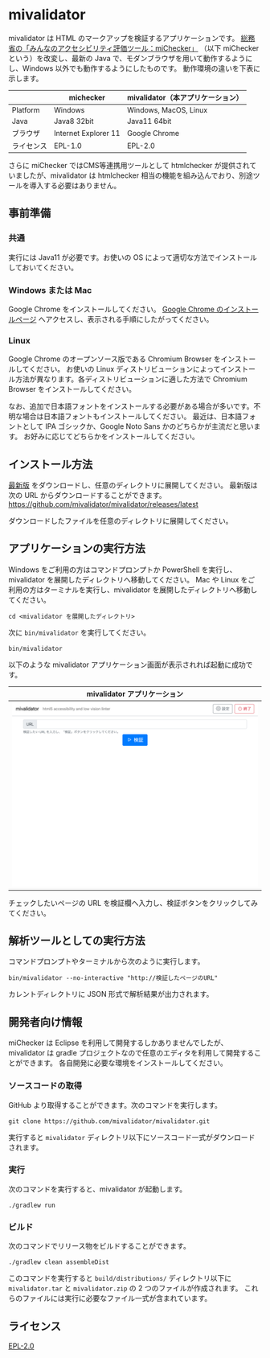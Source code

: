 # mivalidator

mivalidator は HTML のマークアップを検証するアプリケーションです。
[総務省の「みんなのアクセシビリティ評価ツール：miChecker」](https://www.soumu.go.jp/main_sosiki/joho_tsusin/b_free/michecker.html)
（以下 miChecker という）を改変し、最新の Java で、モダンブラウザを用いて動作するようにし、Windows 以外でも動作するようにしたものです。
動作環境の違いを下表に示します。

|          | michecker             | mivalidator（本アプリケーション） |
|----------|-----------------------|----------|
| Platform | Windows               | Windows, MacOS, Linux |
| Java     | Java8 32bit           | Java11 64bit |
| ブラウザ   | Internet Explorer 11 | Google Chrome |
| ライセンス | EPL-1.0               | EPL-2.0 |

さらに miChecker ではCMS等連携用ツールとして htmlchecker が提供されていましたが、mivalidator は htmlchecker 相当の機能を組み込んでおり、別途ツールを導入する必要はありません。

## 事前準備

### 共通

実行には Java11 が必要です。お使いの OS によって適切な方法でインストールしておいてください。

### Windows または Mac

Google Chrome をインストールしてください。
[Google Chrome のインストールページ](https://www.google.com/chrome/) へアクセスし、表示される手順にしたがってください。

### Linux

Google Chrome のオープンソース版である Chromium Browser をインストールしてください。
お使いの Linux ディストリビューションによってインストール方法が異なります。各ディストリビューションに適した方法で Chromium Browser をインストールしてください。

なお、追加で日本語フォントをインストールする必要がある場合が多いです。不明な場合は日本語フォントもインストールしてください。
最近は、日本語フォントとして IPA ゴシックか、Google Noto Sans かのどちらかが主流だと思います。
お好みに応じてどちらかをインストールしてください。

## インストール方法

[最新版](https://github.com/mivalidator/mivalidator/releases/latest) をダウンロードし、任意のディレクトリに展開してください。
最新版は次の URL からダウンロードすることができます。
<https://github.com/mivalidator/mivalidator/releases/latest>

ダウンロードしたファイルを任意のディレクトリに展開してください。

## アプリケーションの実行方法

Windows をご利用の方はコマンドプロンプトか PowerShell を実行し、mivalidator を展開したディレクトリへ移動してください。
Mac や Linux をご利用の方はターミナルを実行し、mivalidator を展開したディレクトリへ移動してください。

~~~
cd <mivalidator を展開したディレクトリ>
~~~

次に `bin/mivalidator` を実行してください。

~~~
bin/mivalidator
~~~

以下のような mivalidator アプリケーション画面が表示されれば起動に成功です。

| mivalidator アプリケーション |
|-------------|
| ![mivalidator application](./mivalidator.png) |

チェックしたいページの URL を検証欄へ入力し、検証ボタンをクリックしてみてください。

## 解析ツールとしての実行方法

コマンドプロンプトやターミナルから次のように実行します。

~~~
bin/mivalidator --no-interactive "http://検証したページのURL"
~~~

カレントディレクトリに JSON 形式で解析結果が出力されます。

## 開発者向け情報

miChecker は Eclipse を利用して開発するしかありませんでしたが、mivalidator は gradle プロジェクトなので任意のエディタを利用して開発することができます。
各自開発に必要な環境をインストールしてください。

### ソースコードの取得

GitHub より取得することができます。次のコマンドを実行します。

~~~
git clone https://github.com/mivalidator/mivalidator.git
~~~

実行すると `mivalidator` ディレクトリ以下にソースコード一式がダウンロードされます。

### 実行

次のコマンドを実行すると、mivalidator が起動します。

~~~
./gradlew run
~~~

### ビルド

次のコマンドでリリース物をビルドすることができます。

~~~
./gradlew clean assembleDist
~~~

このコマンドを実行すると `build/distributions/` ディレクトリ以下に `mivalidator.tar` と `mivalidator.zip` の 2 つのファイルが作成されます。
これらのファイルには実行に必要なファイル一式が含まれています。

## ライセンス

[EPL-2.0](https://choosealicense.com/licenses/epl-2.0/)
